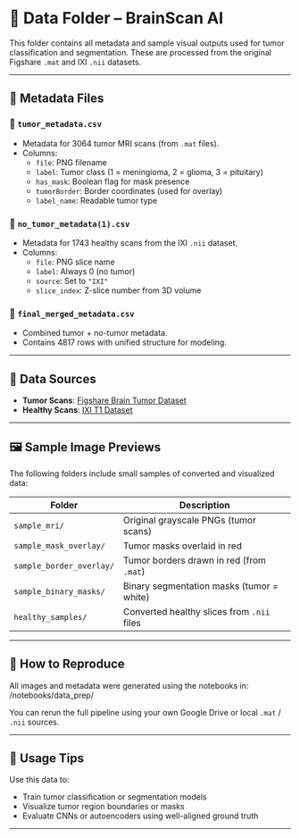 # 📁 Data Folder – BrainScan AI

This folder contains all metadata and sample visual outputs used for tumor classification and segmentation. These are processed from the original Figshare `.mat` and IXI `.nii` datasets.

---

## 🧠 Metadata Files

### 🔹 `tumor_metadata.csv`
- Metadata for 3064 tumor MRI scans (from `.mat` files).
- Columns:
  - `file`: PNG filename
  - `label`: Tumor class (1 = meningioma, 2 = glioma, 3 = pituitary)
  - `has_mask`: Boolean flag for mask presence
  - `tumorBorder`: Border coordinates (used for overlay)
  - `label_name`: Readable tumor type

### 🔹 `no_tumor_metadata(1).csv`
- Metadata for 1743 healthy scans from the IXI `.nii` dataset.
- Columns:
  - `file`: PNG slice name
  - `label`: Always 0 (no tumor)
  - `source`: Set to `"IXI"`
  - `slice_index`: Z-slice number from 3D volume

### 🔹 `final_merged_metadata.csv`
- Combined tumor + no-tumor metadata.
- Contains 4817 rows with unified structure for modeling.

---

## 🧬 Data Sources

- **Tumor Scans**: [Figshare Brain Tumor Dataset](https://figshare.com/articles/dataset/brain_tumor_dataset/1512427?file=51340418)
- **Healthy Scans**: [IXI T1 Dataset](https://brain-development.org/ixi-dataset/?utm_source=chatgpt.com)

---

## 🖼️ Sample Image Previews

The following folders include small samples of converted and visualized data:

| Folder               | Description                                |
|----------------------|--------------------------------------------|
| `sample_mri/`        | Original grayscale PNGs (tumor scans)      |
| `sample_mask_overlay/` | Tumor masks overlaid in red                |
| `sample_border_overlay/` | Tumor borders drawn in red (from `.mat`) |
| `sample_binary_masks/` | Binary segmentation masks (tumor = white) |
| `healthy_samples/`   | Converted healthy slices from `.nii` files |

---

## 📌 How to Reproduce

All images and metadata were generated using the notebooks in: /notebooks/data_prep/


You can rerun the full pipeline using your own Google Drive or local `.mat` / `.nii` sources.

---

## 🧾 Usage Tips

Use this data to:
- Train tumor classification or segmentation models
- Visualize tumor region boundaries or masks
- Evaluate CNNs or autoencoders using well-aligned ground truth

---


